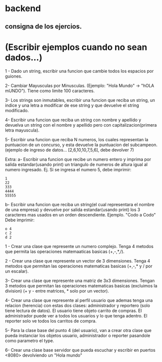 # backend

## consigna de los ejercios.
# (Escribir ejemplos cuando no sean dados...)
1 - Dado un string, escribir una funcion que cambie todos los espacios por guiones.

2-  Cambiar Mayusculas por Minusculas. (Ejemplo: "Hola Mundo" -> "hOLA mUNDO"). Tiene como limite 100 caracteres.

3- Los strings son inmutables, escribir una funcion que reciba un string, un indice y una letra a modificar de ese string y que devuelve el string modificado.

4- Escribir una funcion que reciba un string con nombre y apellido y devuelva un string con el nombre y apellido pero con capitalizacion(primera letra mayuscula).

5- Escribir una funcion que reciba N numeros, los cuales representan la puntuacion de un concurso, y esta devuelve la puntuacion del subcampeon. (ejemplo de ingreso de datos... [2,6,10,10,7,5,6], debe devolver 7)

Extra:
a- Escribir una funcion que recibe un numero entero y imprima por salida estandar(usando print) un triangulo de numeros de altura igual al numero ingresado.
Ej. Si se ingresa el numero 5, debe imprimir:

```
1
22
333
4444
55555
```

b- Escribir una funcion que reciba un string(el cual representara el nombre de una empresa) y devuelve por salida estandar(usando print) los 3 caracteres mas usados en un orden descendiente. 
Ejemplo. "Codo a Codo"
Debe imprimir:
```
o 4
c 2
d 2
```


1 - Crear una clase que represente un numero complejo.
Tenga 4 metodos que permita las operaciones matemaaticas basicas (+,-,*,/).

2 - Crear una clase que represente un vector de 3 dimensiones.
Tenga 4 metodos que permitan las operaciones matematicas basicas (+,-,* y / por un escalar).

3- Crear una clase que represente una matriz de 3x3 dimensiones.
Tengan 3 metodos que permitan las operaciones matematicas basicas (excluimos la division) (+ y - entre matrices, * solo por un vector).

4- Crear una clase que represente al perfil usuario que ademas tenga una relacion (herencia) con estas dos clases:
administrador y reportero (solo tiene lectura de datos).
El usuario tiene objeto carrito de compras.
El administrador puede ver a todos los usuarios y lo que tenga adentro.
El reporter solo ve todos los carritos de compra.

5- Para la clase base del punto 4 (del usuario), van a crear otra clase que pueda instanciar los objetos usuario, administrador o reporter pasandole como parametro el type.

6- Crear una clase base servidor que pueda escuchar y escribir en puertos <8080> devolviendo un "Hola mundo"